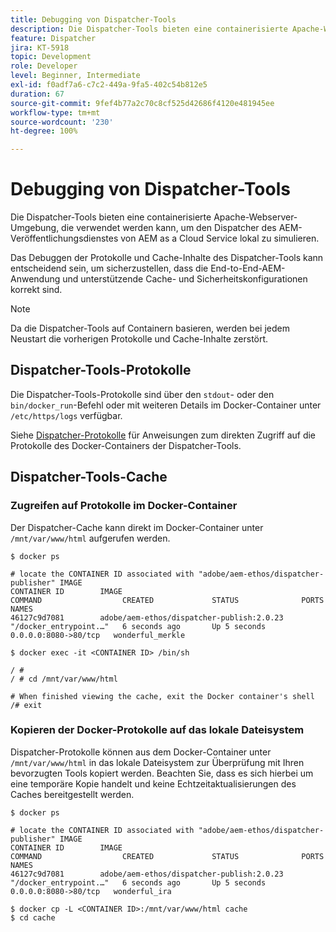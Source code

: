 ```yaml
---
title: Debugging von Dispatcher-Tools
description: Die Dispatcher-Tools bieten eine containerisierte Apache-Webserver-Umgebung, die verwendet werden kann, um den Dispatcher des AEM-Veröffentlichungsdienstes von AEM as a Cloud Service lokal zu simulieren. Das Debuggen der Protokolle und Cache-Inhalte des Dispatcher-Tools kann entscheidend sein, um sicherzustellen, dass die End-to-End-AEM-Anwendung und unterstützende Cache- und Sicherheitskonfigurationen korrekt sind.
feature: Dispatcher
jira: KT-5918
topic: Development
role: Developer
level: Beginner, Intermediate
exl-id: f0adf7a6-c7c2-449a-9fa5-402c54b812e5
duration: 67
source-git-commit: 9fef4b77a2c70c8cf525d42686f4120e481945ee
workflow-type: tm+mt
source-wordcount: '230'
ht-degree: 100%

---
```


# Debugging von Dispatcher-Tools

Die Dispatcher-Tools bieten eine containerisierte Apache-Webserver-Umgebung, die verwendet werden kann, um den Dispatcher des AEM-Veröffentlichungsdienstes von AEM as a Cloud Service lokal zu simulieren.

Das Debuggen der Protokolle und Cache-Inhalte des Dispatcher-Tools kann entscheidend sein, um sicherzustellen, dass die End-to-End-AEM-Anwendung und unterstützende Cache- und Sicherheitskonfigurationen korrekt sind.

>[!NOTE]
>
>Da die Dispatcher-Tools auf Containern basieren, werden bei jedem Neustart die vorherigen Protokolle und Cache-Inhalte zerstört.

## Dispatcher-Tools-Protokolle

Die Dispatcher-Tools-Protokolle sind über den `stdout`- oder den `bin/docker_run`-Befehl oder mit weiteren Details im Docker-Container unter `/etc/https/logs` verfügbar.

Siehe [Dispatcher-Protokolle](./logs.md#dispatcher-logs) für Anweisungen zum direkten Zugriff auf die Protokolle des Docker-Containers der Dispatcher-Tools.

## Dispatcher-Tools-Cache

### Zugreifen auf Protokolle im Docker-Container

Der Dispatcher-Cache kann direkt im Docker-Container unter ` /mnt/var/www/html` aufgerufen werden.

```shell
$ docker ps

# locate the CONTAINER ID associated with "adobe/aem-ethos/dispatcher-publisher" IMAGE
CONTAINER ID        IMAGE                                       COMMAND                  CREATED             STATUS              PORTS                  NAMES
46127c9d7081        adobe/aem-ethos/dispatcher-publish:2.0.23   "/docker_entrypoint.…"   6 seconds ago       Up 5 seconds        0.0.0.0:8080->80/tcp   wonderful_merkle

$ docker exec -it <CONTAINER ID> /bin/sh

/ # 
/ # cd /mnt/var/www/html

# When finished viewing the cache, exit the Docker container's shell
/# exit
```

### Kopieren der Docker-Protokolle auf das lokale Dateisystem

Dispatcher-Protokolle können aus dem Docker-Container unter `/mnt/var/www/html` in das lokale Dateisystem zur Überprüfung mit Ihren bevorzugten Tools kopiert werden. Beachten Sie, dass es sich hierbei um eine temporäre Kopie handelt und keine Echtzeitaktualisierungen des Caches bereitgestellt werden.

```shell
$ docker ps

# locate the CONTAINER ID associated with "adobe/aem-ethos/dispatcher-publisher" IMAGE
CONTAINER ID        IMAGE                                       COMMAND                  CREATED             STATUS              PORTS                  NAMES
46127c9d7081        adobe/aem-ethos/dispatcher-publish:2.0.23   "/docker_entrypoint.…"   6 seconds ago       Up 5 seconds        0.0.0.0:8080->80/tcp   wonderful_ira

$ docker cp -L <CONTAINER ID>:/mnt/var/www/html cache 
$ cd cache
```
